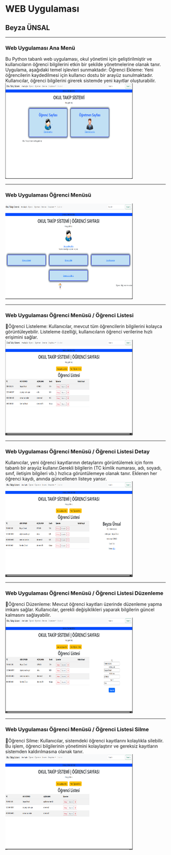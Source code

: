 # WEB Uygulaması
## Beyza ÜNSAL
<hr /><h3>Web Uygulaması Ana Menü</h3>
Bu Python tabanlı web uygulaması, okul yönetimi için geliştirilmiştir ve kullanıcıların öğrenci bilgilerini etkin bir şekilde yönetmelerine olanak tanır. Uygulama, aşağıdaki temel işlevleri sunmaktadır:
Öğrenci Ekleme: Yeni öğrencilerin kaydedilmesi için kullanıcı dostu bir arayüz sunulmaktadır. Kullanıcılar, öğrenci bilgilerini girerek sistemde yeni kayıtlar oluşturabilir.
<img src="Resimler/1.png" width="400" height="300" alt="Örnek Resim"/>
<hr /><h3>Web Uygulaması Öğrenci Menüsü</h3>
<img src="Resimler/2.png" width="400" height="300" alt="Örnek Resim"/>
<hr /><h3>Web Uygulaması Öğrenci Menüsü / Öğrenci Listesi</h3>
&#x1F4CC;Öğrenci Listeleme: Kullanıcılar, mevcut tüm öğrencilerin bilgilerini kolayca görüntüleyebilir. Listeleme özelliği, kullanıcıların öğrenci verilerine hızlı erişimini sağlar.
<img src="Resimler/3.png" width="400" height="300" alt="Örnek Resim"/>
<hr /><h3>Web Uygulaması Öğrenci Menüsü / Öğrenci Listesi Detay </h3>
Kullanıcılar, yeni öğrenci kayıtlarının detaylarını görüntülemek için form tabanlı bir arayüz kullanır.Gerekli bilgilerin (TC kimlik numarası, adı, soyadı, sınıf, iletişim bilgileri vb.) hızlıca görüntülemeye olanak tanır.
Eklenen her öğrenci kaydı, anında güncellenen listeye yansır.
<img src="Resimler/4.png" width="400" height="300" alt="Örnek Resim"/>
<hr /><h3>Web Uygulaması Öğrenci Menüsü / Öğrenci Listesi Düzenleme </h3>
&#x1F4CC;Öğrenci Düzenleme: Mevcut öğrenci kayıtları üzerinde düzenleme yapma imkanı sağlar. Kullanıcılar, gerekli değişiklikleri yaparak bilgilerin güncel kalmasını sağlayabilir.
<img src="Resimler/5.png" width="400" height="300" alt="Örnek Resim"/>
<hr /><h3>Web Uygulaması Öğrenci Menüsü / Öğrenci Listesi Silme </h3>
&#x1F4CC;Öğrenci Silme: Kullanıcılar, sistemdeki öğrenci kayıtlarını kolaylıkla silebilir. Bu işlem, öğrenci bilgilerinin yönetimini kolaylaştırır ve gereksiz kayıtların sistemden kaldırılmasına olanak tanır.
<img src="Resimler/6.png" width="400" height="300" alt="Örnek Resim"/>





